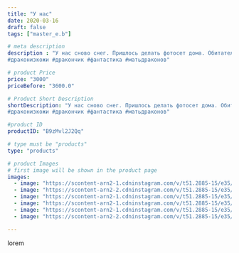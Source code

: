 ```yaml
---
title: "У нас"
date: 2020-03-16
draft: false
tags: ["master_e.b"]

# meta description
description : "У нас сново снег. Пришлось делать фотосет дома. Обитатели аквариума с удовольствием приняли участие.
#драконизкожи #дракончик #фантастика #матьдраконов"

# product Price
price: "3000"
priceBefore: "3600.0"

# Product Short Description
shortDescription: "У нас сново снег. Пришлось делать фотосет дома. Обитатели аквариума с удовольствием приняли участие.
#драконизкожи #дракончик #фантастика #матьдраконов"

#product ID
productID: "B9zMvl2J2Qq"

# type must be "products"
type: "products"

# product Images
# first image will be shown in the product page
images:
  - image: "https://scontent-arn2-1.cdninstagram.com/v/t51.2885-15/e35/89814803_2789214084491114_5946646391610557610_n.jpg?se=7&tp=1&_nc_ht=scontent-arn2-1.cdninstagram.com&_nc_cat=102&_nc_ohc=9_uwHZGvElQAX8Bt9wq&ccb=7-4&oh=c4ac490ac09a7f7deea69061e90c392f&oe=6084DCF1&ig_cache_key=MjI2NjIxMTA4MDg5MjU3MTk0NQ%3D%3D.2-ccb7-4"
  - image: "https://scontent-arn2-2.cdninstagram.com/v/t51.2885-15/e35/90482589_251069885917817_6242943171640036759_n.jpg?se=7&tp=1&_nc_ht=scontent-arn2-2.cdninstagram.com&_nc_cat=105&_nc_ohc=WbsfD75Tj_kAX_4nh0h&ccb=7-4&oh=aea212a7112a739aa0d6426958dd3de9&oe=60835438&ig_cache_key=MjI2NjIxMTA4MDkwOTExMDkyMw%3D%3D.2-ccb7-4"
  - image: "https://scontent-arn2-1.cdninstagram.com/v/t51.2885-15/e35/90090239_207012793695210_8674315266410030285_n.jpg?se=7&tp=1&_nc_ht=scontent-arn2-1.cdninstagram.com&_nc_cat=106&_nc_ohc=ItSV4xk1sqMAX_CBY6w&ccb=7-4&oh=6dddd45289d62d9abaa22e64fcc54e1f&oe=608509D4&ig_cache_key=MjI2NjIxMTA4MDk0MjcyMzM0Ng%3D%3D.2-ccb7-4"
  - image: "https://scontent-arn2-1.cdninstagram.com/v/t51.2885-15/e35/89851921_117135483228709_1809403093151974125_n.jpg?se=7&tp=1&_nc_ht=scontent-arn2-1.cdninstagram.com&_nc_cat=101&_nc_ohc=2AMPGu8AP-wAX8LBFe6&ccb=7-4&oh=6773855bf92dfee0f4dc78c2d4b0e463&oe=6083474A&ig_cache_key=MjI2NjIxMTA4MDk2Nzk2MjYyMw%3D%3D.2-ccb7-4"
  - image: "https://scontent-arn2-1.cdninstagram.com/v/t51.2885-15/e35/89809171_753834358357405_4404758748951854422_n.jpg?se=7&tp=1&_nc_ht=scontent-arn2-1.cdninstagram.com&_nc_cat=101&_nc_ohc=mRNByA7dgkYAX9s1le-&ccb=7-4&oh=92216b7d5203bed9fc5d5bb70ae33f6b&oe=60826CB9&ig_cache_key=MjI2NjIxMTA4MDkzNDUxMTc5NA%3D%3D.2-ccb7-4"
  - image: "https://scontent-arn2-2.cdninstagram.com/v/t51.2885-15/e35/89853602_3109127442433076_1959030691578387244_n.jpg?se=7&tp=1&_nc_ht=scontent-arn2-2.cdninstagram.com&_nc_cat=108&_nc_ohc=-APS54YhZUMAX9jpPfW&ccb=7-4&oh=e87c81875778a307dce61355c50ff8d1&oe=60823548&ig_cache_key=MjI2NjIxMTA4MDkyNjA0NTc5Nw%3D%3D.2-ccb7-4"

---
```

lorem
